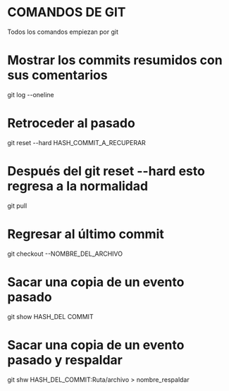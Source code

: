 # COMANDOS DE GIT
Todos los comandos empiezan por git

# Mostrar los commits resumidos con sus comentarios
git log --oneline

# Retroceder al pasado
git reset --hard HASH_COMMIT_A_RECUPERAR

# Después del git reset --hard esto regresa a la normalidad
git pull 

# Regresar al último commit
git checkout --NOMBRE_DEL_ARCHIVO

# Sacar una copia de un evento pasado
git show HASH_DEL COMMIT

# Sacar una copia de un evento pasado y respaldar
git shw HASH_DEL_COMMIT:Ruta/archivo > nombre_respaldar